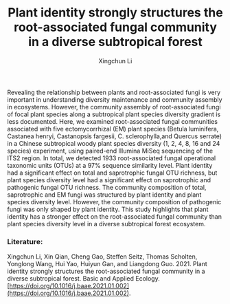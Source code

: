 ﻿---
layout: post
title:  "Plant identity strongly structures the root-associated fungal community in a diverse subtropical forest"
author: Xingchun Li
categories: [ Paper ]
image: assets/projects/LXC1.jpg
tags: featured
---

Revealing the relationship between plants and root-associated fungi is very important in understanding diversity maintenance and community assembly in ecosystems. However, the community assembly of root-associated fungi of focal plant species along a subtropical plant species diversity gradient is less documented. Here, we examined root-associated fungal communities associated with five ectomycorrhizal (EM) plant species (Betula luminifera, Castanea henryi, Castanopsis fargesii, C. sclerophylla,and Quercus serrate) in a Chinese subtropical woody plant species diversity (1, 2, 4, 8, 16 and 24 species) experiment, using paired-end Illumina MiSeq sequencing of the ITS2 region. In total, we detected 1933 root-associated fungal operational taxonomic units (OTUs) at a 97% sequence similarity level. Plant identity had a significant effect on total and saprotrophic fungal OTU richness, but plant species diversity level had a significant effect on saprotrophic and pathogenic fungal OTU richness. The community composition of total, saprotrophic and EM fungi was structured by plant identity and plant species diversity level. However, the community composition of pathogenic fungi was only shaped by plant identity. This study highlights that plant identity has a stronger effect on the root-associated fungal community than plant species diversity level in a diverse subtropical forest ecosystem.

### Literature:
Xingchun Li, Xin Qian, Cheng Gao, Steffen Seitz, Thomas Scholten, Yonglong Wang, Hui Yao, Huiyun Gan, and Liangdong Guo. 2021. Plant identity strongly structures the root-associated fungal community in a diverse subtropical forest. Basic and Applied Ecology. [https://doi.org/10.1016/j.baae.2021.01.002](https://doi.org/10.1016/j.baae.2021.01.002).
